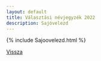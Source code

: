 ```yaml
---
layout: default
title: Választási névjegyzék 2022
description: Sajóvelezd
---
```


{% include Sajoovelezd.html %}

[Vissza](./)